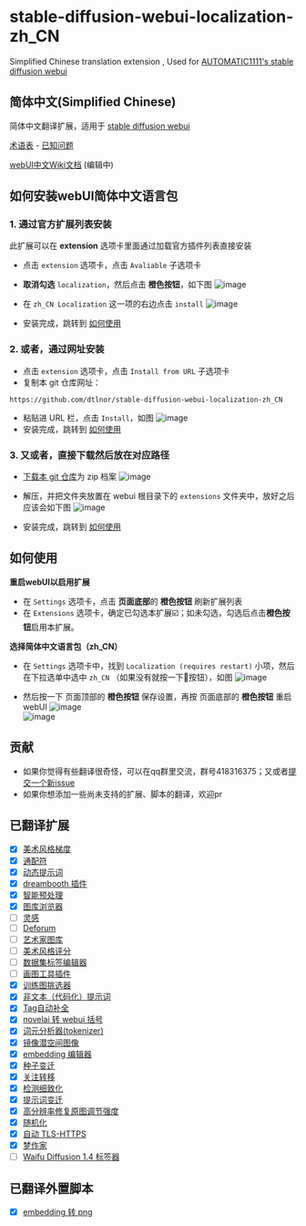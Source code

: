 # stable-diffusion-webui-localization-zh_CN
Simplified Chinese translation extension , Used for [AUTOMATIC1111's stable diffusion webui](https://github.com/AUTOMATIC1111/stable-diffusion-webui)

## 简体中文(Simplified Chinese)
简体中文翻译扩展，适用于 [stable diffusion webui](https://github.com/AUTOMATIC1111/stable-diffusion-webui)

[术语表](Terminology.md) - [已知问题](Known-Bug.md)

[webUI中文Wiki文档](https://github.com/dtlnor/stable-diffusion-webui-localization-zh_CN/wiki) (编辑中)

## 如何安装webUI简体中文语言包
### 1. 通过官方扩展列表安装
此扩展可以在 **extension** 选项卡里面通过加载官方插件列表直接安装
- 点击 `extension` 选项卡，点击 `Avaliable` 子选项卡
- **取消勾选** `localization`，然后点击 **橙色按钮**，如下图
![image](https://user-images.githubusercontent.com/60730393/202897956-484e2aaa-89db-4612-8e69-8d76458e23d0.png)  

- 在 `zh_CN Localization` 这一项的右边点击 `install`
![image](https://user-images.githubusercontent.com/60730393/202897890-cd502e8d-dee0-48f8-835a-c3446cfb526c.png)
- 安装完成，跳转到 [如何使用](#如何使用)

### 2. 或者，通过网址安装
- 点击 `extension` 选项卡，点击 `Install from URL` 子选项卡
- 复制本 git 仓库网址：
```
https://github.com/dtlnor/stable-diffusion-webui-localization-zh_CN
```
- 粘贴进 URL 栏，点击 `Install`，如图
![image](https://user-images.githubusercontent.com/60730393/202898107-e207d645-e446-456c-8a5b-6dd400eba480.png)  
- 安装完成，跳转到 [如何使用](#如何使用)

### 3. 又或者，直接下载然后放在对应路径
- [下载本 git 仓库](https://codeload.github.com/dtlnor/stable-diffusion-webui-localization-zh_CN/zip/refs/heads/main)为 zip 档案
![image](https://user-images.githubusercontent.com/60730393/202898203-8f4265ff-efc1-4cb4-887a-86af291c000e.png)  

- 解压，并把文件夹放置在 webui 根目录下的 `extensions` 文件夹中，放好之后应该会如下图
![image](https://user-images.githubusercontent.com/60730393/202898631-e4f6b3e2-b1d2-4258-b003-3142597fff3b.png)  
- 安装完成，跳转到 [如何使用](#如何使用)

## 如何使用
**重启webUI以启用扩展**
- 在 `Settings` 选项卡，点击 **页面底部**的 **橙色按钮** 刷新扩展列表
- 在 `Extensions` 选项卡，确定已勾选本扩展☑️；如未勾选，勾选后点击**橙色按钮**启用本扩展。  

**选择简体中文语言包（zh_CN）**
- 在 `Settings` 选项卡中，找到 `Localization (requires restart)` 小项，然后在下拉选单中选中 `zh_CN` （如果没有就按一下🔄按钮），如图
![image](https://user-images.githubusercontent.com/60730393/202900620-263cbdd3-0559-4b08-acd6-29570add8a3f.png)
  
- 然后按一下 页面顶部的  **橙色按钮** 保存设置，再按 页面底部的 **橙色按钮** 重启webUI
![image](https://user-images.githubusercontent.com/60730393/202901412-26765c04-e69c-4beb-a56b-9e310ed273ca.png)  
![image](https://user-images.githubusercontent.com/60730393/202901401-de7d34e9-67c6-4f39-8f5f-b0c0c7a58b54.png)

## 贡献
- 如果你觉得有些翻译很奇怪，可以在qq群里交流，群号418316375；又或者[提交一个新issue](https://github.com/dtlnor/stable-diffusion-webui-localization-zh_CN/issues/new/choose)
- 如果你想添加一些尚未支持的扩展、脚本的翻译，欢迎pr

## 已翻译扩展
- [x] [美术风格梯度](https://github.com/AUTOMATIC1111/stable-diffusion-webui-aesthetic-gradients)  
- [x] [通配符](https://github.com/AUTOMATIC1111/stable-diffusion-webui-wildcards)  
- [x] [动态提示词](https://github.com/adieyal/sd-dynamic-prompts)  
- [x] [dreambooth 插件](https://github.com/d8ahazard/sd_dreambooth_extension)  
- [x] [智能预处理](https://github.com/d8ahazard/sd_smartprocess)  
- [x] [图库浏览器](https://github.com/yfszzx/stable-diffusion-webui-images-browser)  
- [ ] [灵感](https://github.com/yfszzx/stable-diffusion-webui-inspiration)  
- [ ] [Deforum](https://github.com/deforum-art/deforum-for-automatic1111-webui)  
- [ ] [艺术家图库](https://github.com/camenduru/stable-diffusion-webui-artists-to-study)  
- [ ] [美术风格评分](https://github.com/tsngo/stable-diffusion-webui-aesthetic-image-scorer)  
- [ ] [数据集标签编辑器](https://github.com/toshiaki1729/stable-diffusion-webui-dataset-tag-editor)  
- [ ] [画图工具插件](https://github.com/Interpause/auto-sd-paint-ext)  
- [x] [训练图挑选器](https://github.com/Maurdekye/training-picker)  
- [x] [非文本（代码化）提示词](https://github.com/ThereforeGames/unprompted)  
- [x] [Tag自动补全](https://github.com/DominikDoom/a1111-sd-webui-tagcomplete)  
- [x] [novelai 转 webui 括号](https://github.com/animerl/novelai-2-local-prompt)  
- [x] [词元分析器(tokenizer)](https://github.com/AUTOMATIC1111/stable-diffusion-webui-tokenizer)  
- [x] [镜像潜空间图像](https://github.com/dfaker/SD-latent-mirroring)  
- [x] [embedding 编辑器](https://github.com/CodeExplode/stable-diffusion-webui-embedding-editor)  
- [x] [种子变迁](https://github.com/yownas/seed_travel)  
- [x] [关注转移](https://github.com/yownas/shift-attention)  
- [x] [检测细致化](https://github.com/dustysys/ddetailer.git)  
- [x] [提示词变迁](https://github.com/Kahsolt/stable-diffusion-webui-prompt-travel)  
- [x] [高分辨率修复原图调节强度](	https://github.com/dtlnor/stable-diffusion-webui-conditioning-highres-fix.git)  
- [x] [随机化](https://github.com/stysmmaker/stable-diffusion-webui-randomize.git)  
- [x] [自动 TLS-HTTPS](https://github.com/papuSpartan/stable-diffusion-webui-auto-tls-https.git)  
- [x] [梦作家](https://github.com/7eu7d7/DreamArtist-sd-webui-extension.git)  
- [ ] [Waifu Diffusion 1.4 标签器](https://github.com/toriato/stable-diffusion-webui-wd14-tagger.git)  

## 已翻译外置脚本
- [x] [embedding 转 png](https://github.com/dfaker/embedding-to-png-script)  
